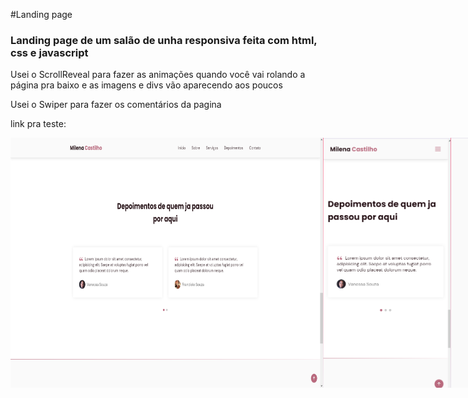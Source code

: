 #Landing page
<h3>Landing page de um salão de unha responsiva feita com html, css e javascript </h3>

Usei o ScrollReveal para fazer as animações quando você vai rolando a página pra baixo e as imagens e divs vão aparecendo aos poucos 

Usei o Swiper para fazer os comentários da pagina

link pra teste:

<div style="display: flex" align="center">
<img src="imgs/print1.png" width="00" height="400"> 
<img src="imgs/print2.png" width="500" height="400">
<img src="imgs/print3.png" width="500" height="400"> 
<img src="imgs/print4.png" width="500" height="400">
</div>

